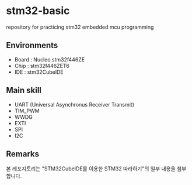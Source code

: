 # stm32-basic
repository for practicing stm32 embedded mcu programming 


## Environments

* Board : Nucleo stm32f446ZE
* Chip : stm32f446ZET6
* IDE : stm32CubeIDE


## Main skill

* UART (Universal Asynchronus Receiver Transmit)
* TIM_PWM
* WWDG
* EXTI
* SPI
* I2C




## Remarks

본 레포지토리는 "STM32CubeIDE를 이용한 STM32 따라하기"의 일부 내용을 첨부합니다.
